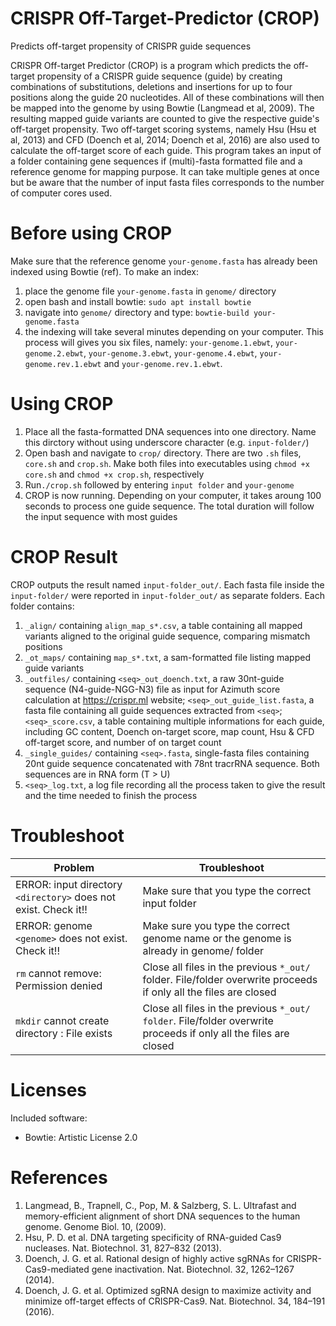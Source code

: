 # CRISPR Off-Target-Predictor (CROP)
Predicts off-target propensity of CRISPR guide sequences

CRISPR Off-target Predictor (CROP) is a program which predicts the off-target propensity of a CRISPR guide sequence (guide) by creating combinations of substitutions, deletions and insertions for up to four positions along the guide 20 nucleotides. All of these combinations will then be mapped into the genome by using Bowtie (Langmead et al, 2009). The resulting mapped guide variants are counted to give the respective guide's off-target propensity. Two off-target scoring systems, namely Hsu (Hsu et al, 2013) and CFD (Doench et al, 2014; Doench et al, 2016) are also used to calculate the off-target score of each guide. This program takes an input of a folder containing gene sequences if (multi)-fasta formatted file and a reference genome for mapping purpose. It can take multiple genes at once but be aware that the number of input fasta files corresponds to the number of computer cores used.

# Before using CROP
Make sure that the reference genome `your-genome.fasta` has already been indexed using Bowtie (ref). To make an index:
1. place the genome file `your-genome.fasta` in `genome/` directory
2. open bash and install bowtie: `sudo apt install bowtie`
3. navigate into `genome/` directory and type: `bowtie-build your-genome.fasta`
4. the indexing will take several minutes depending on your computer. This process will gives you six files, namely: `your-genome.1.ebwt`, `your-genome.2.ebwt`, `your-genome.3.ebwt`, `your-genome.4.ebwt`, `your-genome.rev.1.ebwt` and `your-genome.rev.1.ebwt`.

# Using CROP
1. Place all the fasta-formatted DNA sequences into one directory. Name this dirctory without using underscore character (e.g. `input-folder/`)
2. Open bash and navigate to `crop/` directory. There are two `.sh` files, `core.sh` and `crop.sh`. Make both files into executables using `chmod +x core.sh` and `chmod +x crop.sh`, respectively
3. Run`./crop.sh` followed by entering `input folder` and `your-genome`
4. CROP is now running. Depending on your computer, it takes aroung 100 seconds to process one guide sequence. The total duration will follow the input sequence with most guides 

# CROP Result
CROP outputs the result named `input-folder_out/`. Each fasta file inside the `input-folder/` were reported in `input-folder_out/` as separate folders. Each folder contains:
1. `_align/` containing `align_map_s*.csv`, a table containing all mapped variants aligned to the original guide sequence, comparing mismatch positions
2. `_ot_maps/` containing `map_s*.txt`, a sam-formatted file listing mapped guide variants
3. `_outfiles/` containing `<seq>_out_doench.txt`, a raw 30nt-guide sequence (N4-guide-NGG-N3) file as input for Azimuth score calculation at https://crispr.ml website; `<seq>_out_guide_list.fasta`, a fasta file containing all guide sequences extracted from `<seq>`; `<seq>_score.csv`, a table containing multiple informations for each guide, including GC content, Doench on-target score, map count, Hsu & CFD off-target score, and number of on target count
4. `_single_guides/` containing `<seq>.fasta`, single-fasta files containing 20nt guide sequence concatenated with 78nt tracrRNA sequence. Both sequences are in RNA form (T > U)
5. `<seq>_log.txt`, a log file recording all the process taken to give the result and the time needed to finish the process

# Troubleshoot
Problem | Troubleshoot
------- | ------------
ERROR: input directory `<directory>` does not exist. Check it!! | Make sure that you type the correct input folder
ERROR: genome `<genome>` does not exist. Check it!! | Make sure you type the correct genome name or the genome is already in genome/ folder
`rm` cannot remove: <file> Permission denied | Close all files in the previous `*_out/` folder. File/folder overwrite proceeds if only all the files are closed
`mkdir` cannot create directory <directory>: File exists | Close all files in the previous `*_out/ folder`. File/folder overwrite proceeds if only all the files are closed

# Licenses
Included software:
* Bowtie: Artistic License 2.0

# References
1. Langmead, B., Trapnell, C., Pop, M. & Salzberg, S. L. Ultrafast and memory-efficient alignment of short DNA sequences to the human genome. Genome Biol. 10, (2009).
2. Hsu, P. D. et al. DNA targeting specificity of RNA-guided Cas9 nucleases. Nat. Biotechnol. 31, 827–832 (2013).
3. Doench, J. G. et al. Rational design of highly active sgRNAs for CRISPR-Cas9-mediated gene inactivation. Nat. Biotechnol. 32, 1262–1267 (2014).
4. Doench, J. G. et al. Optimized sgRNA design to maximize activity and minimize off-target effects of CRISPR-Cas9. Nat. Biotechnol. 34, 184–191 (2016).
